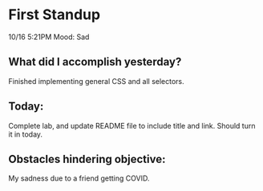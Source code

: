 # First Standup
10/16 5:21PM
Mood: Sad
## What did I accomplish yesterday?
Finished implementing general CSS and all selectors.
## Today: 
Complete lab, and update README file to include title and link. Should turn it in today.
## Obstacles hindering objective: 
My sadness due to a friend getting COVID.

